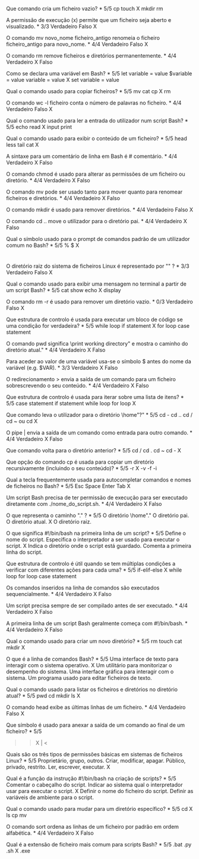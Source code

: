 
Que comando cria um ficheiro vazio?
*
5/5
cp
touch X
mkdir
rm
 
A permissão de execução (x) permite que um ficheiro seja aberto e visualizado.
*
3/3
Verdadeiro
Falso X
 
 
O comando mv novo_nome ficheiro_antigo renomeia o ficheiro ficheiro_antigo para novo_nome.
*
4/4
Verdadeiro
Falso X
 
 
O comando rm remove ficheiros e diretórios permanentemente.
*
4/4
Verdadeiro X
Falso
 
Como se declara uma variável em Bash?
*
5/5
let variable = value
$variable = value
variable = value X
set variable = value
 
Qual o comando usado para copiar ficheiros?
*
5/5
mv
cat
cp X
rm
 
O comando wc -l ficheiro conta o número de palavras no ficheiro.
*
4/4
Verdadeiro
Falso X
 
 
Qual o comando usado para ler a entrada do utilizador num script Bash?
*
5/5
echo
read X
input
print
 
Qual o comando usado para exibir o conteúdo de um ficheiro?
*
5/5
head
less
tail
cat X
 
 
A sintaxe para um comentário de linha em Bash é # comentário.
*
4/4
Verdadeiro X
Falso
 
O comando chmod é usado para alterar as permissões de um ficheiro ou diretório.
*
4/4
Verdadeiro X
Falso
 
O comando mv pode ser usado tanto para mover quanto para renomear ficheiros e diretórios.
*
4/4
Verdadeiro X
Falso
 
O comando mkdir é usado para remover diretórios.
*
4/4
Verdadeiro
Falso X
 
 
O comando cd .. move o utilizador para o diretório pai.
*
4/4
Verdadeiro X
Falso
 
Qual o símbolo usado para o prompt de comandos padrão de um utilizador comum no Bash?
*
5/5
%
$ X
#
>
 
O diretório raiz do sistema de ficheiros Linux é representado por "\" ?
*
3/3
Verdadeiro
Falso X
 
 
Qual o comando usado para exibir uma mensagem no terminal a partir de um script Bash?
*
5/5
cat
show
echo X
display
 
O comando rm -r é usado para remover um diretório vazio.
*
0/3
Verdadeiro
Falso X
 
Que estrutura de controlo é usada para executar um bloco de código se uma condição for verdadeira?
*
5/5
while loop
if statement X
for loop
case statement
 
O comando pwd significa \print working directory\" e mostra o caminho do diretório atual."
*
4/4
Verdadeiro X
Falso
 
Para aceder ao valor de uma variável usa-se o símbolo $ antes do nome da variável (e.g. $VAR).
*
3/3
Verdadeiro X
Falso
 
O redirecionamento > envia a saída de um comando para um ficheiro sobrescrevendo o seu conteúdo.
*
4/4
Verdadeiro X
Falso
 
Que estrutura de controlo é usada para iterar sobre uma lista de itens?
*
5/5
case statement
if statement
while loop
for loop X
 
 
Que comando leva o utilizador para o diretório \home\"?"
*
5/5
cd -
cd ..
cd /
cd ~ ou cd X
 
 
O pipe | envia a saída de um comando como entrada para outro comando.
*
4/4
Verdadeiro X
Falso
 
Que comando volta para o diretório anterior?
*
5/5
cd /
cd .
cd ~
cd - X
 
 
Que opção do comando cp é usada para copiar um diretório recursivamente (incluindo o seu conteúdo)?
*
5/5
-r X
-v
-f
-i
 
Qual a tecla frequentemente usada para autocompletar comandos e nomes de ficheiros no Bash?
*
5/5
Esc
Space
Enter
Tab X
 
 
Um script Bash precisa de ter permissão de execução para ser executado diretamente com ./nome_do_script.sh.
*
4/4
Verdadeiro X
Falso
 
O que representa o caminho "." ?
*
5/5
O diretório \home\"."
O diretório pai.
O diretório atual. X
O diretório raiz.
 
O que significa #!/bin/bash na primeira linha de um script?
*
5/5
Define o nome do script.
Especifica o interpretador a ser usado para executar o script. X
Indica o diretório onde o script está guardado.
Comenta a primeira linha do script.
 
Que estrutura de controlo é útil quando se tem múltiplas condições a verificar com diferentes ações para cada uma?
*
5/5
if-elif-else X
while loop
for loop
case statement
 
Os comandos inseridos na linha de comandos são executados sequencialmente.
*
4/4
Verdadeiro X
Falso
 
Um script precisa sempre de ser compilado antes de ser executado.
*
4/4
Verdadeiro X
Falso
 
 
A primeira linha de um script Bash geralmente começa com #!/bin/bash.
*
4/4
Verdadeiro X
Falso
 
Qual o comando usado para criar um novo diretório?
*
5/5
rm
touch
cat
mkdir X
 
 
O que é a linha de comandos Bash?
*
5/5
Uma interface de texto para interagir com o sistema operativo. X
Um utilitário para monitorizar o desempenho do sistema.
Uma interface gráfica para interagir com o sistema.
Um programa usado para editar ficheiros de texto.
 
Qual o comando usado para listar os ficheiros e diretórios no diretório atual?
*
5/5
pwd
cd
mkdir
ls X
 
 
O comando head exibe as últimas linhas de um ficheiro.
*
4/4
Verdadeiro
Falso X
 
 
Que símbolo é usado para anexar a saída de um comando ao final de um ficheiro?
*
5/5
>> X
|
<
>
 
Quais são os três tipos de permissões básicas em sistemas de ficheiros Linux?
*
5/5
Proprietário, grupo, outros.
Criar, modificar, apagar.
Público, privado, restrito.
Ler, escrever, executar. X
 
 
Qual é a função da instrução #!/bin/bash na criação de scripts?
*
5/5
Comentar o cabeçalho do script.
Indicar ao sistema qual o interpretador usar para executar o script. X
Definir o nome do ficheiro do script.
Definir as variáveis de ambiente para o script.
 
Qual o comando usado para mudar para um diretório específico?
*
5/5
cd X
ls
cp
mv
 
O comando sort ordena as linhas de um ficheiro por padrão em ordem alfabética.
*
4/4
Verdadeiro X
Falso
 
Qual é a extensão de ficheiro mais comum para scripts Bash?
*
5/5
.bat
.py
.sh X
.exe
